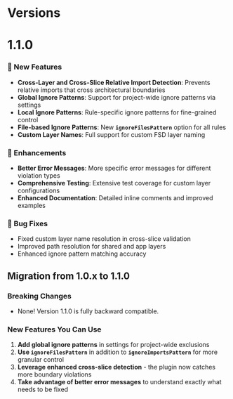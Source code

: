 # Versions

# 1.1.0

### 🚀 New Features
- **Cross-Layer and Cross-Slice Relative Import Detection**: Prevents relative imports that cross architectural boundaries
- **Global Ignore Patterns**: Support for project-wide ignore patterns via settings
- **Local Ignore Patterns**: Rule-specific ignore patterns for fine-grained control
- **File-based Ignore Patterns**: New **`ignoreFilesPattern`** option for all rules
- **Custom Layer Names**: Full support for custom FSD layer naming

### 🔧 Enhancements
- **Better Error Messages**: More specific error messages for different violation types
- **Comprehensive Testing**: Extensive test coverage for custom layer configurations
- **Enhanced Documentation**: Detailed inline comments and improved examples

### 🐛 Bug Fixes
- Fixed custom layer name resolution in cross-slice validation
- Improved path resolution for shared and app layers
- Enhanced ignore pattern matching accuracy 


## **Migration from 1.0.x to 1.1.0**

### Breaking Changes
- None! Version 1.1.0 is fully backward compatible.

### New Features You Can Use
1. **Add global ignore patterns** in settings for project-wide exclusions
2. **Use `ignoreFilesPattern`** in addition to **`ignoreImportsPattern`** for more granular control  
3. **Leverage enhanced cross-slice detection** - the plugin now catches more boundary violations
4. **Take advantage of better error messages** to understand exactly what needs to be fixed